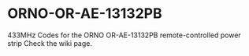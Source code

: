# ORNO-OR-AE-13132PB
433MHz Codes for the ORNO OR-AE-13132PB remote-controlled power strip
Check the wiki page.
